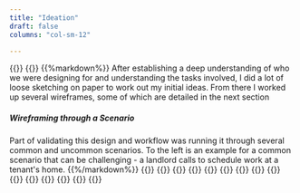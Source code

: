 ```yaml
---
title: "Ideation"
draft: false
columns: "col-sm-12"

---
```

{{<row>}}
{{<column class="col-12 col-sm-12 col-md-6 mb-4" >}}
{{%markdown%}}
After establishing a deep understanding of who we were designing for and understanding the tasks involved, I did a lot of loose sketching on paper to work out my initial ideas. From there I worked up several wireframes, some of which are detailed in the next section

##### Wireframing through a Scenario

Part of validating this design and workflow was running it through several common and uncommon scenarios. To the left is an example for a common scenario that can be challenging - a landlord calls to schedule work at a tenant's home.
{{%/markdown%}}
{{</column>}}
    {{<column class="col-sm-6 col-md-2">}}
         {{<workImage class="figure text-muted mb-4" src="/work/pm-redesign/02-ideation/v04scenario-0.webp" alt="Scenario Step 1">}}
        {{<workImage class="figure text-muted mb-4" src="/work/pm-redesign/02-ideation/v04scenario-03.webp" alt="Scenario Step 4">}}
    {{</column>}}
    {{<column class="col-sm-6 col-md-2">}}
         {{<workImage class="figure text-muted mb-4" src="/work/pm-redesign/02-ideation/v04scenario-01.webp" alt="Scenario Step 2">}}
        {{<workImage class="figure text-muted mb-4" src="/work/pm-redesign/02-ideation/v04scenario-04.webp" alt="Scenario Step 5">}}
    {{</column>}}
    {{<column class="col-sm-6 col-md-2">}}
         {{<workImage class="figure text-muted mb-4" src="/work/pm-redesign/02-ideation/v04scenario-02.webp" alt="Scenario Step 3">}}
        {{<workImage class="figure text-muted mb-4" src="/work/pm-redesign/02-ideation/v04scenario-05.webp" alt="Scenario Step 6">}}
    {{</column>}}
{{</row>}}
{{<workImage class="figure text-muted mb-4" src="/work/pm-redesign/02-ideation/v3workflow-wires.png" alt="Scenario: landlord calls to schedule work at a tenant's home">}}

